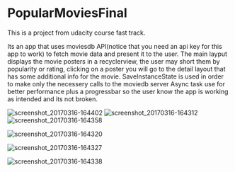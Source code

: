 # PopularMoviesFinal

This is a project from udacity course fast track.

Its an app that uses moviesdb API(notice that you need an api key for this app to work) to fetch movie data and present it to the user.
The main layput displays the movie posters in a recyclerview, the user may short them by popularity or rating, clicking on a poster you 
will go to the detail layout that has some additional info for the movie.
SaveInstanceState is used in order to make only the necessery calls to the moviedb server Async task use for better performance plus 
a progressbar so the user know the app is working as intended and its not broken.


![screenshot_20170316-164402](https://cloud.githubusercontent.com/assets/21143253/24002346/2b9f1c26-0a69-11e7-994f-6c9be756215e.png)
![screenshot_20170316-164312](https://cloud.githubusercontent.com/assets/21143253/24002341/277e7ef2-0a69-11e7-8359-5e5ee61b13f5.png)
![screenshot_20170316-164358](https://cloud.githubusercontent.com/assets/21143253/24002364/34dc46ce-0a69-11e7-9024-02ef1642793b.png)


![screenshot_20170316-164320](https://cloud.githubusercontent.com/assets/21143253/24002374/395f9714-0a69-11e7-8635-5e4059e31672.png)


![screenshot_20170316-164327](https://cloud.githubusercontent.com/assets/21143253/24002380/3c950e28-0a69-11e7-857d-5661b9f87ce9.png)


![screenshot_20170316-164338](https://cloud.githubusercontent.com/assets/21143253/24002385/3e41a056-0a69-11e7-9c32-bd3f9572784e.png)

